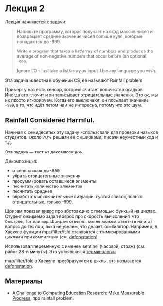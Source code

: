 # Лекция 2
Лекция начинается с задачи:

> Напишите программу, которая получает на вход массив чисел и возвращает среднее значение чисел больше нуля, которые попадаются до -999.
>
> Write a program that takes a list/array of numbers and produces the average of non-negative numbers that occur before (an optional) `-999`.
>
> Ignore I/O - just take a list/array as input. Use any language you wish.

Эта задача известна в обучении CS, её называют Rainfall problem.

Пример: у нас есть сенсор, который считает количество осадков. Иногда его глючит и он записывает отрицательные значения. Это ок, мы их просто игнорируем. Когда его выключают, он посылает значение `-999`, а то, что идёт потом нам не интересно, потому что это шум.

## Rainfall Considered Harmful.
Начиная с семидесятых эту задачу использовали для проверки навыков студентов. Около 70% решали её с ошибками, писали неуместный код и т.д.

Эта задача — тест на декомпозицию.

Декомпозиция:

- отсечь список до -999
- убрать отрицательные значения
- просуммировать оставшиеся элементы
- посчитать количество элементов
- посчитать среднее
- обработать исключительные ситуации: пустой список, только отрицательные, только -999.

Шрирам показал [видос](https://www.youtube.com/watch?v=GyNqlOjhPCQ) про абстракцию с помощью функций на циклах. Студент ожидаемо задал вопрос про скорость вычисления: что быстрее, `for` или `map`. Шрирам ответил: мы не можем ответить на этот вопрос до тех пор, пока не узнаем, что делает компилятор. Например, в Хаскеле функции mpa/filter/fold становятся оптимизированными циклами при компиляции (см. [deforestation](https://en.wikipedia.org/wiki/Deforestation_(computer_science))).

Использовал переменную с именем sentinel (часовой, страж) (см. район 28-й минуты). Это устоявшаяся [терминология](https://en.wikipedia.org/wiki/Sentinel_value)

map/filter/fold в Хаскеле преобразуются в циклы, это называется [deforestation](https://en.wikipedia.org/wiki/Deforestation_(computer_science)).

## Материалы
- [A Challenge to Computing Education Research: Make Measurable Progress](https://computinged.wordpress.com/2010/08/16/a-challenge-to-computing-education-research-make-measurable-progress/), про rainfall problem.
